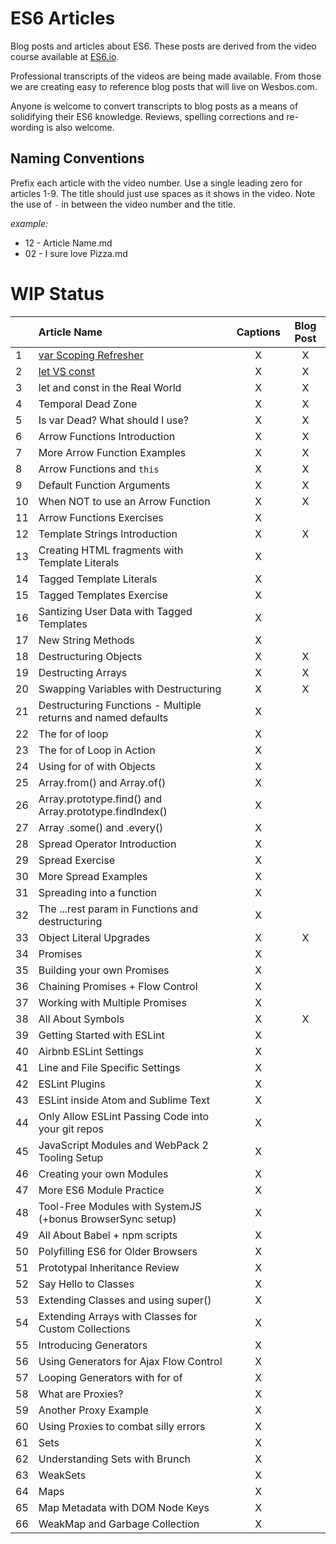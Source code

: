 # ES6 Articles

Blog posts and articles about ES6. These posts are derived from the video course available at [ES6.io](https://ES6.io).

Professional transcripts of the videos are being made available. From those we are creating easy to reference blog posts that will live on Wesbos.com. 

Anyone is welcome to convert transcripts to blog posts as a means of solidifying their ES6 knowledge. Reviews, spelling corrections and re-wording is also welcome.

## Naming Conventions

Prefix each article with the video number. Use a single leading zero for articles 1-9. The title should just use spaces as it shows in the video. Note the use of ` - ` in between the video number and the title.

_example:_

- 12 - Article Name.md 
- 02 - I sure love Pizza.md 


# WIP Status

|  | Article Name   |      Captions       |  Blog Post |
|----------|:-------------|:------:|:------:|
| 1 | [var Scoping Refresher](http://wesbos.com/javascript-scoping/) | X | X |
| 2 | [let VS const](http://wesbos.com/let-vs-const/) | X | X |
| 3 | let and const in the Real World | X | X |
| 4 | Temporal Dead Zone | X | X |
| 5 | Is var Dead? What should I use? | X | X |
| 6 | Arrow Functions Introduction | X | X |
| 7 | More Arrow Function Examples | X | X |
| 8 | Arrow Functions and `this` | X | X |
| 9 | Default Function Arguments | X | X |
| 10 | When NOT to use an Arrow Function | X | X |
| 11 | Arrow Functions Exercises | X | |
| 12 | Template Strings Introduction | X | X |
| 13 | Creating HTML fragments with Template Literals | X | |
| 14 | Tagged Template Literals | X | |
| 15 | Tagged Templates Exercise | X | |
| 16 | Santizing User Data with Tagged Templates | X | |
| 17 | New String Methods | X | |
| 18 | Destructuring Objects | X | X |
| 19 | Destructing Arrays | X | X |
| 20 | Swapping Variables with Destructuring | X | X |
| 21 | Destructuring Functions - Multiple returns and named defaults | X | |
| 22 | The for of loop | X | |
| 23 | The for of Loop in Action | X | |
| 24 | Using for of with Objects | X | |
| 25 | Array.from() and Array.of() | X | |
| 26 | Array.prototype.find() and Array.prototype.findIndex() | X | |
| 27 | Array .some() and .every() | X | |
| 28 | Spread Operator Introduction | X | |
| 29 | Spread Exercise | X | |
| 30 | More Spread Examples | X | |
| 31 | Spreading into a function | X | |
| 32 | The ...rest param in Functions and destructuring | X | |
| 33 | Object Literal Upgrades | X | X |
| 34 | Promises | X | |
| 35 | Building your own Promises | X | |
| 36 | Chaining Promises + Flow Control | X | |
| 37 | Working with Multiple Promises | X | |
| 38 | All About Symbols | X | X |
| 39 | Getting Started with ESLint | X | |
| 40 | Airbnb ESLint Settings | X | |
| 41 | Line and File Specific Settings | X | |
| 42 | ESLint Plugins | X | |
| 43 | ESLint inside Atom and Sublime Text | X | |
| 44 | Only Allow ESLint Passing Code into your git repos | X | |
| 45 | JavaScript Modules and WebPack 2 Tooling Setup | X | |
| 46 | Creating your own Modules | X | |
| 47 | More ES6 Module Practice | X | |
| 48 | Tool-Free Modules with SystemJS (+bonus BrowserSync setup) | X | |
| 49 | All About Babel + npm scripts | X | |
| 50 | Polyfilling ES6 for Older Browsers | X | |
| 51 | Prototypal Inheritance Review | X | |
| 52 | Say Hello to Classes | X | |
| 53 | Extending Classes and using super() | X | |
| 54 | Extending Arrays with Classes for Custom Collections | X | |
| 55 | Introducing Generators | X | |
| 56 | Using Generators for Ajax Flow Control | X | |
| 57 | Looping Generators with for of | X | |
| 58 | What are Proxies? | X | |
| 59 | Another Proxy Example | X | |
| 60 | Using Proxies to combat silly errors | X | |
| 61 | Sets | X | |
| 62 | Understanding Sets with Brunch | X | |
| 63 | WeakSets | X | |
| 64 | Maps | X | |
| 65 | Map Metadata with DOM Node Keys | X | |
| 66 | WeakMap and Garbage Collection | X | |
